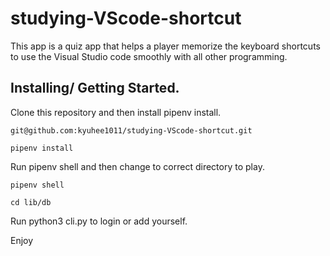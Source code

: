 # studying-VScode-shortcut

This app is a quiz app that helps a player memorize the keyboard shortcuts to use the Visual Studio code smoothly with all other programming.

## Installing/ Getting Started.

Clone this repository and then install pipenv install.

```ubuntu
git@github.com:kyuhee1011/studying-VScode-shortcut.git
```

```ubuntu
pipenv install
```

Run pipenv shell and then change to correct directory to play.

```ubuntu
pipenv shell
```

```ubuntu
cd lib/db
```

Run python3 cli.py to login or add yourself.

Enjoy
